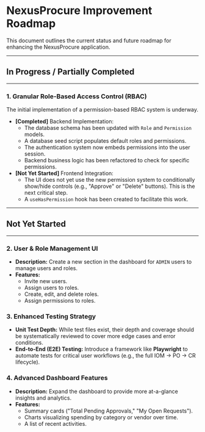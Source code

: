 # NexusProcure Improvement Roadmap

This document outlines the current status and future roadmap for enhancing the NexusProcure application.

---
## In Progress / Partially Completed
---

### 1. Granular Role-Based Access Control (RBAC)
The initial implementation of a permission-based RBAC system is underway.

-   **[Completed]** Backend Implementation:
    -   The database schema has been updated with `Role` and `Permission` models.
    -   A database seed script populates default roles and permissions.
    -   The authentication system now embeds permissions into the user session.
    -   Backend business logic has been refactored to check for specific permissions.
-   **[Not Yet Started]** Frontend Integration:
    -   The UI does not yet use the new permission system to conditionally show/hide controls (e.g., "Approve" or "Delete" buttons). This is the next critical step.
    -   A `useHasPermission` hook has been created to facilitate this work.

---
## Not Yet Started
---

### 2. User & Role Management UI
- **Description:** Create a new section in the dashboard for `ADMIN` users to manage users and roles.
- **Features:**
    -   Invite new users.
    -   Assign users to roles.
    -   Create, edit, and delete roles.
    -   Assign permissions to roles.

### 3. Enhanced Testing Strategy
- **Unit Test Depth:** While test files exist, their depth and coverage should be systematically reviewed to cover more edge cases and error conditions.
- **End-to-End (E2E) Testing:** Introduce a framework like **Playwright** to automate tests for critical user workflows (e.g., the full IOM -> PO -> CR lifecycle).

### 4. Advanced Dashboard Features
- **Description:** Expand the dashboard to provide more at-a-glance insights and analytics.
- **Features:**
    -   Summary cards ("Total Pending Approvals," "My Open Requests").
    -   Charts visualizing spending by category or vendor over time.
    -   A list of recent activities.
